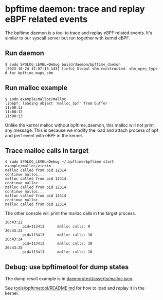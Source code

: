 # bpftime daemon: trace and replay eBPF related events

The bpftime daemon is a tool to trace and replay eBPF related events.
It's similar to our syscall server but run together with kernel eBPF.

## Run daemon

```console
$ sudo SPDLOG_LEVEL=Debug build/daemon/bpftime_daemon
[2023-10-24 11:07:13.143] [info] Global shm constructed. shm_open_type 0 for bpftime_maps_shm
```

## Run malloc example

```console
$ sudo example/malloc/malloc
libbpf: loading object 'malloc_bpf' from buffer
11:08:11 
11:08:12 
11:08:13 
```

Unlike the kernel malloc without bpftime_daemon, this malloc will not print any message. This is because we modify the load and attach process of bpf and perf event with eBPF in the kernel.

## Trace malloc calls in target

```console
$ sudo SPDLOG_LEVEL=Debug ~/.bpftime/bpftime start example/malloc/victim
malloc called from pid 12314
continue malloc...
malloc called from pid 12314
continue malloc...
malloc called from pid 12314
continue malloc...
malloc called from pid 12314
continue malloc...
malloc called from pid 12314
```

The other console will print the malloc calls in the target process.

```console
20:43:22 
        pid=113413      malloc calls: 9
20:43:23 
        pid=113413      malloc calls: 10
20:43:24 
        pid=113413      malloc calls: 10
20:43:25 
        pid=113413      malloc calls: 10
```

## Debug: use bpftimetool for dump states

The dump result example is in [daemon/test/asserts/malloc.json](test/asserts/malloc.json).

See [tools/bpftimetool/README.md](../tools/bpftimetool/README.md) for how to load and replay it in the kernel.
